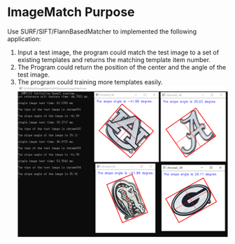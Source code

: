 # ImageMatch Purpose
Use SURF/SIFT/FlannBasedMatcher to implemented the following application:
1. Input a test image, the program could match the test image to a set of existing templates and returns the matching template item number.
2. The Program could return the position of the center and the angle of the test image.
3. The program could training more templates easily.
![image](https://github.com/livezingy/ImageMatch/blob/master/ImageMatch/ImageMatch.png)



